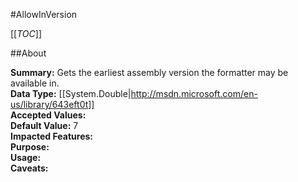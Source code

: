 #AllowInVersion

[[_TOC_]]

##About

**Summary:**  Gets the earliest assembly version the formatter may be available in.   
**Data Type:** [[System.Double|http://msdn.microsoft.com/en-us/library/643eft0t]]  
**Accepted Values:**   
**Default Value:** 7  
**Impacted Features:**   
**Purpose:**   
**Usage:**   
**Caveats:**   

